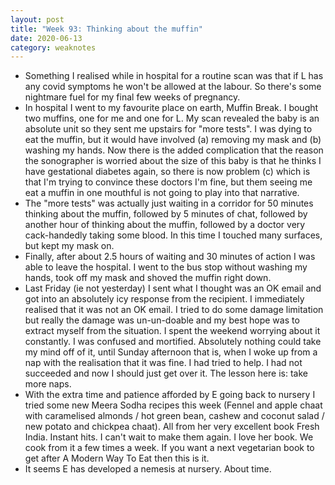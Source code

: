 ```yaml
---
layout: post
title: "Week 93: Thinking about the muffin"
date: 2020-06-13
category: weaknotes
---
```

* Something I realised while in hospital for a routine scan was that if L has any covid symptoms he won't be allowed at the labour. So there's some nightmare fuel for my final few weeks of pregnancy.
* In hospital I went to my favourite place on earth, Muffin Break. I bought two muffins, one for me and one for L. My scan revealed the baby is an absolute unit so they sent me upstairs for "more tests". I was dying to eat the muffin, but it would have involved (a) removing my mask and (b) washing my hands. Now there is the added complication that the reason the sonographer is worried about the size of this baby is that he thinks I have gestational diabetes again, so there is now problem (c) which is that I'm trying to convince these doctors I'm fine, but them seeing me eat a muffin in one mouthful is not going to play into that narrative.
* The "more tests" was actually just waiting in a corridor for 50 minutes thinking about the muffin, followed by 5 minutes of chat, followed by another hour of thinking about the muffin, followed by a doctor very cack-handedly taking some blood. In this time I touched many surfaces, but kept my mask on.
* Finally, after about 2.5 hours of waiting and 30 minutes of action I was able to leave the hospital. I went to the bus stop without washing my hands, took off my mask and shoved the muffin right down.
* Last Friday (ie not yesterday) I sent what I thought was an OK email and got into an absolutely icy response from the recipient. I immediately realised that it was not an OK email. I tried to do some damage limitation but really the damage was un-un-doable and my best hope was to extract myself from the situation. I spent the weekend worrying about it constantly. I was confused and mortified. Absolutely nothing could take my mind off of it, until Sunday afternoon that is, when I woke up from a nap with the realisation that it was fine. I had tried to help. I had not succeeded and now I should just get over it. The lesson here is: take more naps.
* With the extra time and patience afforded by E going back to nursery I tried some new Meera Sodha recipes this week (Fennel and apple chaat with caramelised almonds / hot green bean, cashew and coconut salad / new potato and chickpea chaat). All from her very excellent book Fresh India. Instant hits. I can't wait to make them again. I love her book. We cook from it a few times a week. If you want a next vegetarian book to get after A Modern Way To Eat then this is it.
* It seems E has developed a nemesis at nursery. About time.
